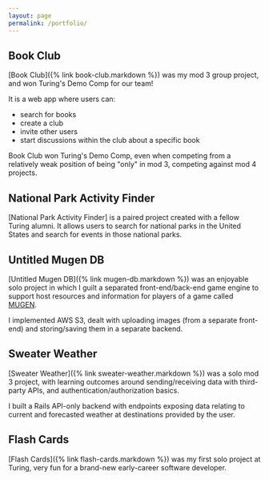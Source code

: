 ```yaml
---
layout: page
permalink: /portfolio/
---
```


## Book Club

[Book Club]({% link book-club.markdown %}) was my mod 3 group project, and won Turing's Demo Comp for our team!

It is a web app where users can: 

- search for books
- create a club
- invite other users
- start discussions within the club about a specific book

Book Club won Turing's Demo Comp, even when competing from a relatively weak position of being "only" in mod 3, competing against mod 4 projects.

## National Park Activity Finder

[National Park Activity Finder] is a paired project created with a fellow Turing alumni. It allows users to search for national parks in the United States and search for events in those national parks.

## Untitled Mugen DB

[Untitled Mugen DB]({% link mugen-db.markdown %}) was an enjoyable solo project in which I guilt a separated front-end/back-end game engine to support host resources and information for players of a game called [MUGEN](https://en.wikipedia.org/wiki/Mugen_(game_engine)).

I implemented AWS S3, dealt with uploading images (from a separate front-end) and storing/saving them in a separate backend.

## Sweater Weather

[Sweater Weather]({% link sweater-weather.markdown %}) was a solo mod 3 project, with learning outcomes around sending/receiving data with third-party APIs, and authentication/authorization basics.

I built a Rails API-only backend with endpoints exposing data relating to current and forecasted weather at destinations provided by the user.

## Flash Cards

[Flash Cards]({% link flash-cards.markdown %}) was my first solo project at Turing, very fun for a brand-new early-career software developer.

